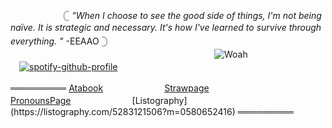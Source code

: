 
　　　　　　𓊆  _"When I choose to see the good side of things, I'm not being naïve. It is strategic and necessary. It's how I've learned to survive through everything. "_ -EEAAO 𓊇 <br />
　
　　　　　　　　　　　　　　　　　　　　　　![Woah](https://komarev.com/ghpvc/?username=gambling-addict)<br />
　[![spotify-github-profile](https://spotify-github-profile.kittinanx.com/api/view?uid=a7dy6ttd2hrv6zemln72x9zdw&cover_image=true&theme=novatorem&show_offline=false&background_color=0d0a1f&interchange=false&bar_color=4e6cb1&bar_color_cover=true)](https://spotify-github-profile.kittinanx.com/api/view?uid=a7dy6ttd2hrv6zemln72x9zdw&redirect=true)<br />

═════════  [Atabook](https://forcas.atabook.org/)　　　　　　　[Strawpage](https://4cas.straw.page/)　　　　　　　　[PronounsPage](https://en.pronouns.page/@forcas_)　　　　　　　[Listography](https://listography.com/5283121506?m=0580652416)  ═════════





<!--
**gambling-addict/gambling-addict** is a ✨ _special_ ✨ repository because its `README.md` (this file) appears on your GitHub profile.

Here are some ideas to get you started:

- 🔭 I’m currently working on ...
- 🌱 I’m currently learning ...
- 👯 I’m looking to collaborate on ...
- 🤔 I’m looking for help with ...
- 💬 Ask me about ...
- 📫 How to reach me: ...
- 😄 Pronouns: ...
- ⚡ Fun fact: ...
-->

